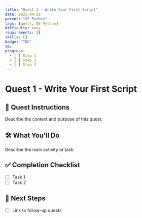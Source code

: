 ```yaml
---
title: "Quest 1 - Write Your First Script"
date: 2025-04-29
parent: "05 Python"
tags: [quest, 05 Python]
difficulty: easy
requirements: []
skills: []
badge: "TBD"
xp: 
progress:
  - [ ] Step 1
  - [ ] Step 2
  - [ ] Step 3
---
```


# Quest 1 - Write Your First Script

## 🧩 Quest Instructions
Describe the context and purpose of this quest.

## 🛠️ What You'll Do
Describe the main activity or task.

## ✅ Completion Checklist
- [ ] Task 1
- [ ] Task 2

## 🔁 Next Steps
- [ ] Link to follow-up quests
